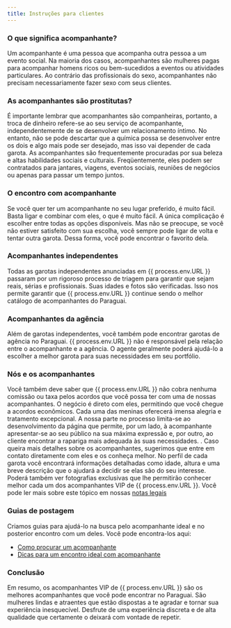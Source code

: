 ```yaml
---
title: Instruções para clientes
---
```

### O que significa acompanhante?
Um acompanhante é uma pessoa que acompanha outra pessoa a um evento social. Na maioria dos casos, acompanhantes são mulheres pagas para acompanhar homens ricos ou bem-sucedidos a eventos ou atividades particulares. Ao contrário das profissionais do sexo, acompanhantes não precisam necessariamente fazer sexo com seus clientes.

### As acompanhantes são prostitutas?
É importante lembrar que acompanhantes são companheiras, portanto, a troca de dinheiro refere-se ao seu serviço de acompanhante, independentemente de se desenvolver um relacionamento íntimo. No entanto, não se pode descartar que a química possa se desenvolver entre os dois e algo mais pode ser desejado, mas isso vai depender de cada garota.
As acompanhantes são frequentemente procuradas por sua beleza e altas habilidades sociais e culturais. Freqüentemente, eles podem ser contratados para jantares, viagens, eventos sociais, reuniões de negócios ou apenas para passar um tempo juntos.

### O encontro com acompanhante
Se você quer ter um acompanhante no seu lugar preferido, é muito fácil. Basta ligar e combinar com eles, o que é muito fácil. A única complicação é escolher entre todas as opções disponíveis. Mas não se preocupe, se você não estiver satisfeito com sua escolha, você sempre pode ligar de volta e tentar outra garota. Dessa forma, você pode encontrar o favorito dela.

### Acompanhantes independentes
Todas as garotas independentes anunciadas em {{ process.env.URL }} passaram por um rigoroso processo de triagem para garantir que sejam reais, sérias e profissionais. Suas idades e fotos são verificadas. Isso nos permite garantir que {{ process.env.URL }} continue sendo o melhor catálogo de acompanhantes do Paraguai.

### Acompanhantes da agência
Além de garotas independentes, você também pode encontrar garotas de agência no Paraguai. {{ process.env.URL }} não é responsável pela relação entre o acompanhante e a agência. O agente geralmente poderá ajudá-lo a escolher a melhor garota para suas necessidades em seu portfólio.

### Nós e os acompanhantes
Você também deve saber que {{ process.env.URL }} não cobra nenhuma comissão ou taxa pelos acordos que você possa ter com uma de nossas acompanhantes. O negócio é direto com eles, permitindo que você chegue a acordos econômicos. Cada uma das meninas oferecerá imensa alegria e tratamento excepcional.
A nossa parte no processo limita-se ao desenvolvimento da página que permite, por um lado, à acompanhante apresentar-se ao seu público na sua máxima expressão e, por outro, ao cliente encontrar a rapariga mais adequada às suas necessidades. .
Caso queira mais detalhes sobre os acompanhantes, sugerimos que entre em contato diretamente com eles e os conheça melhor. No perfil de cada garota você encontrará informações detalhadas como idade, altura e uma breve descrição que o ajudará a decidir se elas são do seu interesse. Poderá também ver fotografias exclusivas que lhe permitirão conhecer melhor cada um dos acompanhantes VIP de {{ process.env.URL }}.
Você pode ler mais sobre este tópico em nossas <a href="/pt/legal" rel="nofollow">notas legais</a>

### Guias de postagem
Criamos guias para ajudá-lo na busca pelo acompanhante ideal e no posterior encontro com um deles. Você pode encontra-los aqui:
- [Como procurar um acompanhante](/pt/blog/buscar-escort)
- [Dicas para um encontro ideal com acompanhante](/pt/blog/consejos-cita-optimal)

### Conclusão
Em resumo, os acompanhantes VIP de {{ process.env.URL }} são os melhores acompanhantes que você pode encontrar no Paraguai. São mulheres lindas e atraentes que estão dispostas a te agradar e tornar sua experiência inesquecível. Desfrute de uma experiência discreta e de alta qualidade que certamente o deixará com vontade de repetir.